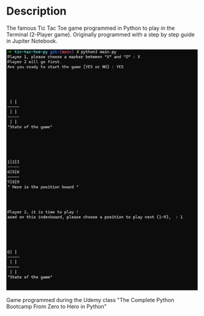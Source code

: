 # Description

The famous Tic Tac Toe game programmed in Python to play in the Terminal (2-Player game).
Originally programmed with a step by step guide in Jupiter Notebook.

![Screenshot of the project](https://github.com/CoquardBalthazar/tic-tac-toe-py/blob/main/Screenshot-tic-tac-toe.png)

Game programmed during the Udemy class "The Complete Python Bootcamp From Zero to Hero in Python"
